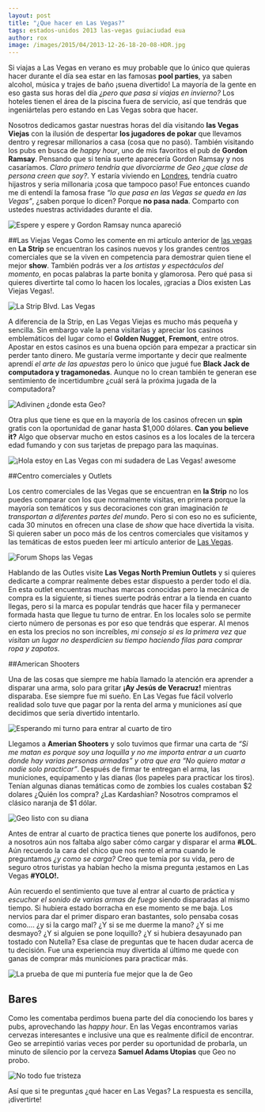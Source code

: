 ```yaml
---
layout: post
title: "¿Que hacer en Las Vegas?"
tags: estados-unidos 2013 las-vegas guiaciudad eua
author: rox
image: /images/2015/04/2013-12-26-18-20-08-HDR.jpg
---
```

Si viajas a Las Vegas en verano es muy probable que lo único que quieras hacer durante el día sea estar en las famosas **pool parties**, ya saben alcohol, música y trajes de baño ¡suena divertido! La mayoría de la gente en eso gasta sus horas del día *¿pero que pasa si viajas en invierno?* Los hoteles tienen el área de la piscina fuera de servicio, así que tendrás que ingeniártelas pero estando en Las Vegas sobra que hacer.

Nosotros dedicamos gastar nuestras horas del día visitando **las Vegas Viejas** con la ilusión de despertar **los jugadores de pokar** que llevamos dentro y regresar millonarios a casa (cosa que no pasó). También visitando los pubs en busca de *happy hour*, uno de mis favoritos el pub de **Gordon Ramsay**. Pensando que si tenía suerte aparecería Gordon Ramsay y nos casaríamos. *Claro primero tendría que divorciarme de Geo ¿que clase de persona creen que soy?*. Y estaría viviendo en [Londres](/tag/londres/), tendría cuatro hijastros y seria millonaria ¡cosa que tampoco paso! Fue entonces cuando me di entendí la famosa frase *“lo que pasa en las Vegas se queda en las Vegas”*, ¿saben porque lo dicen? Porque **no pasa nada**. Comparto con ustedes nuestras actividades durante el día.

![Espere y espere y Gordon Ramsay nunca apareció](/images/2015/04/2013-12-28-13-35-54.jpg)

##Las Viejas Vegas
Como les comente en mi artículo anterior de [las vegas](/las-vegas/) en **La Strip** se encuentran los casinos nuevos y los grandes centros comerciales que se la viven en competencia para demostrar quien tiene el mejor **show**. También podrás ver a *los artistas y espectáculos del momento,* en pocas palabras la parte bonita y glamorosa. Pero qué pasa si quieres divertirte tal como lo hacen los locales, ¡gracias a Dios existen Las Viejas Vegas!.

![La Strip Blvd. Las Vegas](/images/2015/04/2013-12-24-19-15-14.jpg)

A diferencia de la Strip, en Las Vegas Viejas es mucho más pequeña y sencilla. Sin embargo vale la pena visitarlas y apreciar los casinos emblemáticos del lugar como el **Golden Nugget**, **Fremont**,  entre otros. Apostar en estos casinos es una buena opción para empezar a practicar sin perder tanto dinero. Me gustaría verme importante y decir que realmente aprendí *el arte de las apuestas* pero lo único que jugué fue **Black Jack de computadora y tragamonedas**. Aunque no lo crean también te generan ese sentimiento de incertidumbre ¿cuál será la próxima jugada de la computadora? 

![Adivinen ¿donde esta Geo?](/images/2015/04/2013-12-26-18-20-08-HDR.jpg)

Otra plus que tiene es que en la mayoría de los casinos ofrecen un **spin** gratis con la oportunidad de ganar hasta $1,000 dólares. **Can you believe it?** Algo que observar mucho en estos casinos es a los locales de la tercera edad fumando y con sus tarjetas de prepago para las maquinas.

![¡Hola estoy en Las Vegas con mi sudadera de Las Vegas! awesome](/images/2015/04/2013-12-26-17-16-56.jpg)

##Centro comerciales y Outlets

Los centro comerciales de las Vegas que se encuentran en **la Strip** no los puedes comparar con los que normalmente visitas, en primera porque la mayoría son temáticos y sus decoraciones con gran imaginación *te transportan a diferentes partes del mundo*. Pero si con eso no es suficiente, cada 30 minutos en ofrecen una clase de *show* que hace divertida la visita. Si quieren saber un poco más de los centros comerciales que visitamos y las temáticas de estos pueden leer mi artículo anterior de [Las Vegas](/las-vegas/).

![Forum Shops las Vegas](/images/2015/04/2013-12-27-17-56-06.jpg)

Hablando de las Outles visite **Las Vegas North Premiun Outlets** y si quieres dedicarte a comprar realmente debes estar dispuesto a perder todo el día. En esta outlet encuentras muchas marcas conocidas pero la mecánica de compra es la siguiente, si tienes suerte podrás entrar a la tienda en cuanto llegas, pero si la marca es popular tendrás que hacer fila y permanecer formada hasta que llegue tu turno de entrar. En los locales solo se permite cierto número de personas es por eso que tendrás que esperar. Al menos en esta los precios no son increíbles, *mi consejo si es la primera vez que visitan un lugar no desperdicien su tiempo haciendo filas para comprar ropa y zapatos.*

##American Shooters

Una de las cosas que siempre me había llamado la atención era aprender a disparar una arma, solo para gritar **¡Ay Jesús de Veracruz!** mientras disparaba. Ese siempre fue mi sueño. En Las Vegas fue fácil volverlo realidad solo tuve que pagar por la renta del arma y municiones así que decidimos que sería divertido intentarlo. 

![Esperando mi turno para entrar al cuarto de tiro](/images/2015/04/2013-12-26-12-04-11.jpg)

Llegamos a **Amerian Shooters** y solo tuvimos que firmar una carta de *“Si me matan es porque soy una loquilla y no me importa entrar a un cuarto donde hay varias personas armadas” y otra que era “No quiero matar a nadie solo practicar”*. Después de firmar te entregan el arma, las municiones, equipamento y las dianas (los papeles para practicar los tiros). Tenían algunas dianas temáticas como de zombies los cuales costaban $2 dolares ¿Quién los compra? ¿Las Kardashian? Nosotros compramos el clásico naranja de $1 dólar.

![Geo listo con su diana](/images/2015/04/2013-12-26-12-23-37.jpg)

Antes de entrar al cuarto de practica tienes que ponerte los audífonos, pero a nosotros aún nos faltaba algo saber cómo cargar y disparar el arma **#LOL**. Aún recuerdo la cara del chico que nos rento el arma cuando le preguntamos *¿y como se carga?* Creo que temía por su vida, pero de seguro otros turistas ya habían hecho la misma pregunta ¡estamos en Las Vegas **#YOLO!.**

Aún recuerdo el sentimiento que tuve al entrar al cuarto de práctica y *escuchar el sonido de varias armas de fuego* siendo disparadas al mismo tiempo. Si hubiera estado borracha en ese momento se me baja. Los nervios para dar el primer disparo eran bastantes, solo pensaba cosas como.... ¿y si la cargo mal? ¿Y si se me duerme la mano? ¿Y si me desmayo? ¿Y si alguien se pone loquillo? ¿Y si hubiera desayunado pan tostado con Nutella? Esa clase de preguntas que te hacen dudar acerca de tu decisión. Fue una experiencia muy divertida al último me quede con ganas de comprar más municiones para practicar más.

![La prueba de que mi puntería fue mejor que la de Geo](/images/2015/04/2013-12-26-14-02-52-1.jpg)

## Bares

Como les comentaba perdimos buena parte del día conociendo los bares y pubs, aprovechando las *happy hour*. En las Vegas encontramos varias cervezas interesantes e inclusive una que es realmente difícil de encontrar. Geo se arrepintió varias veces por perder su oportunidad de probarla, un minuto de silencio por la cerveza **Samuel Adams Utopias** que Geo no probo.

![No todo fue tristeza](/images/2015/04/2013-12-24-17-20-12.jpg)

Así que si te preguntas ¿qué hacer en Las Vegas? La respuesta es sencilla, ¡divertirte!
